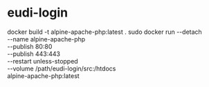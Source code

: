 # eudi-login
docker build -t alpine-apache-php:latest .
sudo docker run --detach \
    --name alpine-apache-php \
    --publish 80:80 \
    --publish 443:443 \
    --restart unless-stopped \
    --volume /path/eudi-login/src:/htdocs \
    alpine-apache-php:latest
